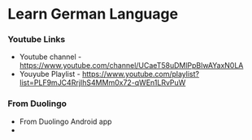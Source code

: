 # Learn German Language

### Youtube Links

* Youtube channel - https://www.youtube.com/channel/UCaeT58uDMlPpBlwAYaxN0LA 
* Youyube Playlist - https://www.youtube.com/playlist?list=PLF9mJC4RrjIhS4MMm0x72-qWEn1LRvPuW

### From Duolingo
* From Duolingo Android app
* 